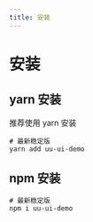 ```yaml
---
title: 安装
---
```


# 安装

## yarn 安装

推荐使用 yarn 安装

```shell script
# 最新稳定版
yarn add uu-ui-demo
``` 

## npm 安装

```shell script
# 最新稳定版
npm i uu-ui-demo
```
